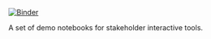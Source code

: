 [![Binder](https://mybinder.org/badge_logo.svg)](https://mybinder.org/v2/gh/jrhosk/benchmarking/master?filepath=demo%2Fstats_table_demo.ipynb)

A set of demo notebooks for stakeholder interactive tools.